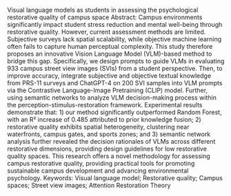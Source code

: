 Visual language models as students in assessing the psychological restorative quality of campus space
Abstract: Campus environments significantly impact student stress reduction and mental well-being through restorative quality. However, current assessment methods are limited. Subjective surveys lack spatial scalability, while objective machine learning often fails to capture human perceptual complexity. This study therefore proposes an innovative Vision Language Model (VLM)-based method to bridge this gap. Specifically, we design prompts to guide VLMs in evaluating 933 campus street view images (SVIs) from a student perspective. Then, to improve accuracy, integrate subjective and objective textual knowledge from PRS-11 surveys and ChatGPT-4 on 200 SVI samples into VLM prompts via the Contrastive Language-Image Pretraining (CLIP) model. Further, using semantic networks to analyze VLM decision-making process within the perception-stimulus-restoration framework. Experimental results demonstrate that: 1) our method significantly outperformed Random Forest, with an R² increase of 0.485 attributed to prior knowledge fusion; 2) restorative quality exhibits spatial heterogeneity, clustering near waterfronts, campus gates, and sports zones; and 3) semantic network analysis further revealed the decision rationales of VLMs across different restorative dimensions, providing design guidelines for low restorative quality spaces. This research offers a novel methodology for assessing campus restorative quality, providing practical tools for promoting sustainable campus development and advancing environmental psychology.
Keywords: Visual language model; Restorative quality; Campus spaces; Street view images; Attention Restoration Theory
